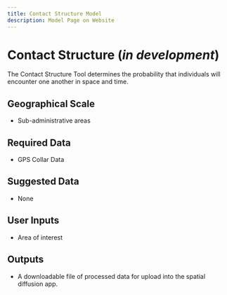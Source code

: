```yaml
---
title: Contact Structure Model
description: Model Page on Website
---
```


# Contact Structure (*in development*)

The Contact Structure Tool determines the probability that individuals will encounter one another in space and time. 

## Geographical Scale
* Sub-administrative areas

## Required Data
* GPS Collar Data

## Suggested Data
* None

## User Inputs
* Area of interest

## Outputs
* A downloadable file of processed data for upload into the spatial diffusion app. 